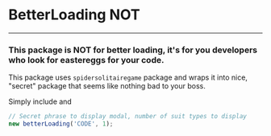 # BetterLoading NOT
____

### This package is **NOT for better loading**, it's for you developers who look for eastereggs for your code.

This package uses `spidersolitairegame` package and wraps it into nice, "secret" package that seems like nothing bad to your boss.

Simply include and
```typescript
// Secret phrase to display modal, number of suit types to display
new betterLoading('CODE', 1);
```
